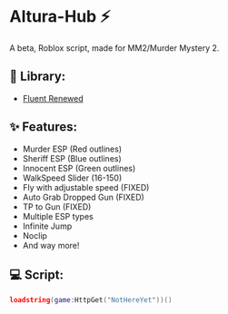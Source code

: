 # Altura-Hub ⚡
A beta, Roblox script, made for MM2/Murder Mystery 2.

## 🔧 Library:
- [Fluent Renewed](https://github.com/ActualMasterOogway/Fluent-Renewed)

## ✨ Features:
- Murder ESP (Red outlines)
- Sheriff ESP (Blue outlines)
- Innocent ESP (Green outlines)
- WalkSpeed Slider (16-150)
- Fly with adjustable speed (FIXED)
- Auto Grab Dropped Gun (FIXED)
- TP to Gun (FIXED)
- Multiple ESP types
- Infinite Jump
- Noclip
- And way more!

## 💻 Script:
```lua
loadstring(game:HttpGet("NotHereYet"))()
